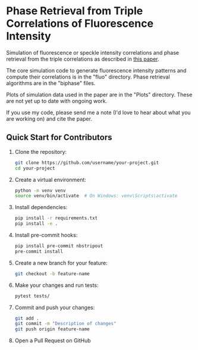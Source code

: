 # Phase Retrieval from Triple Correlations of Fluorescence Intensity
Simulation of fluorescence or speckle intensity correlations and phase retrieval from the triple correlations as described in [this paper](https://opg.optica.org/oe/fulltext.cfm?uri=oe-31-15-25082&id=532719).

The core simulation code to generate fluorescence intensity patterns and compute their correlations is in the "fluo" directory. Phase retrieval algorithms are in the "biphase" files.

Plots of simulation data used in the paper are in the "Plots" directory. These are not yet up to date with ongoing work. 

If you use my code, please send me a note (I'd love to hear about what you are working on) and cite the paper. 

## Quick Start for Contributors

1. Clone the repository:
   ```bash
   git clone https://github.com/username/your-project.git
   cd your-project
   ```

2. Create a virtual environment:
   ```bash
   python -m venv venv
   source venv/bin/activate  # On Windows: venv\Scripts\activate
   ```

3. Install dependencies:
   ```bash
   pip install -r requirements.txt
   pip install -e .
   ```

4. Install pre-commit hooks:
   ```bash
   pip install pre-commit nbstripout
   pre-commit install
   ```

5. Create a new branch for your feature:
   ```bash
   git checkout -b feature-name
   ```

6. Make your changes and run tests:
   ```bash
   pytest tests/
   ```

7. Commit and push your changes:
   ```bash
   git add .
   git commit -m "Description of changes"
   git push origin feature-name
   ```

8. Open a Pull Request on GitHub